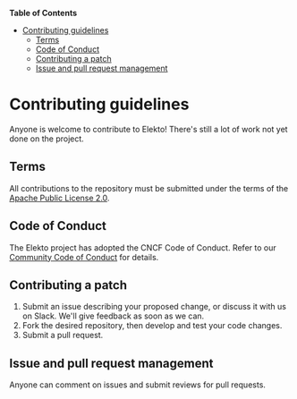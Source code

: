 **Table of Contents**

- [Contributing guidelines](#contributing-guidelines)
    - [Terms](#terms)
    - [Code of Conduct](#code-of-conduct)
    - [Contributing a patch](#contributing-a-patch)
    - [Issue and pull request management](#issue-and-pull-request-management)

# Contributing guidelines

Anyone is welcome to contribute to Elekto!  There's still a lot of work not yet done on the project.

## Terms

All contributions to the repository must be submitted under the terms of the [Apache Public License 2.0](https://www.apache.org/licenses/LICENSE-2.0).

## Code of Conduct

The Elekto project has adopted the CNCF Code of Conduct. Refer to our [Community Code of Conduct](CODE_OF_CONDUCT.md) for details.

## Contributing a patch

1. Submit an issue describing your proposed change, or discuss it with us on Slack. We'll give feedback as soon as we can.
2. Fork the desired repository, then develop and test your code changes.
3. Submit a pull request.

## Issue and pull request management

Anyone can comment on issues and submit reviews for pull requests.
